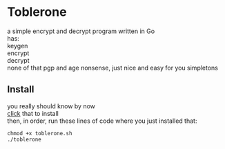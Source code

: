 # Toblerone
a simple encrypt and decrypt program written in Go<br>
has:<br>
keygen<br>
encrypt<br>
decrypt<br>
none of that pgp and age nonsense, just nice and easy for you simpletons
## Install
you really should know by now<br>
[click](https://github.com/keef1212/toblerone/releases/download/v1.0.0/toblerone.sh) that to install<br>
then, in order, run these lines of code where you just installed that:<br>
````
chmod +x toblerone.sh
./toblerone
````
